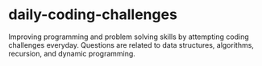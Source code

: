 # daily-coding-challenges
Improving programming and problem solving skills by attempting coding challenges everyday. Questions are related to data structures, algorithms, recursion, and dynamic programming. 
